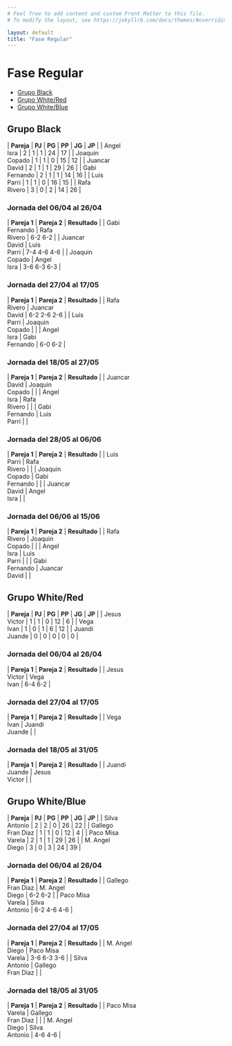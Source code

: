 ```yaml
---
# Feel free to add content and custom Front Matter to this file.
# To modify the layout, see https://jekyllrb.com/docs/themes/#overriding-theme-defaults

layout: default
title: "Fase Regular"
---
```


# Fase Regular

<style>table { font-size: 0.85em }</style>

* [Grupo Black](#grupo-black)
* [Grupo White/Red](#grupo-whitered)
* [Grupo White/Blue](#grupo-whiteblue)

## Grupo Black

| **Pareja**     | **PJ** | **PG** | **PP** | **JG** | **JP** |
| Angel<br/>Isra | 2  | 1  | 1  | 24  | 17  |
| Joaquin<br/>Copado | 1  | 1  | 0  | 15  | 12  |
| Juancar<br/>David | 2  | 1  | 1  | 29  | 26  |
| Gabi<br/>Fernando | 2  | 1  | 1  | 14  | 16  |
| Luis<br/>Parri | 1  | 1  | 0  | 16  | 15  |
| Rafa<br/>Rivero | 3  | 0  | 2  | 14 | 26  |

### Jornada del 06/04 al 26/04

| **Pareja 1** | **Pareja 2** | **Resultado** |
| Gabi<br/>Fernando | Rafa<br/>Rivero | 6-2 6-2 |
| Juancar<br/>David | Luis<br/>Parri | 7-4 4-6 4-6 |
| Joaquin<br/>Copado | Angel<br/>Isra | 3-6 6-3 6-3 |

### Jornada del 27/04 al 17/05

| **Pareja 1** | **Pareja 2** | **Resultado** |
| Rafa<br/>Rivero | Juancar<br/>David | 6-2 2-6 2-6 |
| Luis<br/>Parri | Joaquin<br/>Copado | |
| Angel<br/>Isra | Gabi<br/>Fernando | 6-0 6-2 |

### Jornada del 18/05 al 27/05

| **Pareja 1** | **Pareja 2** | **Resultado** |
| Juancar<br/>David | Joaquin<br/>Copado | |
| Angel<br/>Isra | Rafa<br/>Rivero | |
| Gabi<br/>Fernando | Luis<br/>Parri | |

### Jornada del 28/05 al 06/06

| **Pareja 1** | **Pareja 2** | **Resultado** |
| Luis<br/>Parri | Rafa<br/>Rivero | |
| Joaquin<br/>Copado | Gabi<br/>Fernando | |
| Juancar<br/>David | Angel<br/>Isra | |

### Jornada del 06/06 al 15/06

| **Pareja 1** | **Pareja 2** | **Resultado** |
| Rafa<br/>Rivero | Joaquin<br/>Copado | |
| Angel<br/>Isra | Luis<br/>Parri | |
| Gabi<br/>Fernando | Juancar<br/>David | |

## Grupo White/Red

| **Pareja**     | **PJ** | **PG** | **PP** | **JG** | **JP** |
| Jesus<br/>Victor | 1  | 1  | 0  | 12  | 6  |
| Vega<br/>Ivan | 1  | 0  | 1  | 6  | 12  |
| Juandi<br/>Juande | 0  | 0  | 0  | 0  | 0  |

### Jornada del 06/04 al 26/04

| **Pareja 1** | **Pareja 2** | **Resultado** |
| Jesus<br/>Victor | Vega<br/>Ivan | 6-4 6-2 |

### Jornada del 27/04 al 17/05

| **Pareja 1** | **Pareja 2** | **Resultado** |
| Vega<br/>Ivan | Juandi<br/>Juande | |

### Jornada del 18/05 al 31/05

| **Pareja 1** | **Pareja 2** | **Resultado** |
| Juandi<br/>Juande | Jesus<br/>Victor | |

## Grupo White/Blue

| **Pareja**     | **PJ** | **PG** | **PP** | **JG** | **JP** |
| Silva<br/>Antonio     | 2 | 2 | 0 | 26 | 22 |
| Gallego<br/>Fran Diaz | 1 | 1 | 0 | 12 | 4  |
| Paco Misa<br/>Varela  | 2 | 1 | 1 | 29 | 26 |
| M. Angel<br/>Diego    | 3 | 0 | 3 | 24  | 39  |

### Jornada del 06/04 al 26/04

| **Pareja 1** | **Pareja 2** | **Resultado** |
| Gallego<br/>Fran Diaz | M. Angel<br/>Diego | 6-2 6-2 |
| Paco Misa<br/>Varela | Silva<br/>Antonio | 6-2 4-6 4-6 |

### Jornada del 27/04 al 17/05

| **Pareja 1** | **Pareja 2** | **Resultado** |
| M. Angel<br/>Diego | Paco Misa<br/>Varela | 3-6 6-3 3-6 |
| Silva<br/>Antonio | Gallego<br/>Fran Diaz | |

### Jornada del 18/05 al 31/05

| **Pareja 1** | **Pareja 2** | **Resultado** |
| Paco Misa<br/>Varela | Gallego<br/>Fran Diaz | |
| M. Angel<br/>Diego | Silva<br/>Antonio | 4-6 4-6 |
